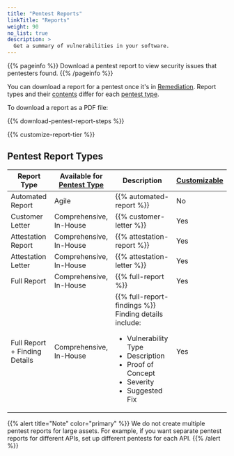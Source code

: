 ```yaml
---
title: "Pentest Reports"
linkTitle: "Reports"
weight: 90
no_list: true
description: >
  Get a summary of vulnerabilities in your software.
---
```


{{% pageinfo %}}
Download a pentest report to view security issues that pentesters found.
{{% /pageinfo %}}

You can download a report for a pentest once it's in [Remediation](/platform-deep-dive/pentests/pentest-process/pentest-states/). Report types and their [contents](/platform-deep-dive/pentests/reports/report-contents/) differ for each [pentest type](/platform-deep-dive/pentests/pentest-types/).

To download a report as a PDF file:

{{% download-pentest-report-steps %}}

{{% customize-report-tier %}}

## Pentest Report Types

| Report Type | Available for [Pentest Type](/platform-deep-dive/pentests/pentest-types/) | Description | [Customizable](/platform-deep-dive/pentests/reports/customize-report/) |
|-----|-----|-----|-----|
| Automated Report | Agile | {{% automated-report %}} | No |
| Customer Letter | Comprehensive, In-House | {{% customer-letter %}} | Yes |
| Attestation Report | Comprehensive, In-House | {{% attestation-report %}} | Yes |
| Attestation Letter | Comprehensive, In-House | {{% attestation-letter %}} | Yes |
| Full Report | Comprehensive, In-House | {{% full-report %}} | Yes |
| Full Report + Finding Details | Comprehensive, In-House | {{% full-report-findings %}} Finding details include:<ul><li>Vulnerability Type</li><li>Description</li><li>Proof of Concept</li><li>Severity</li><li>Suggested Fix</li></ul> | Yes |

{{% alert title="Note" color="primary" %}}
We do not create multiple pentest reports for large assets. For example, if you want separate pentest reports for different APIs, set up different pentests for each API.
{{% /alert %}}
